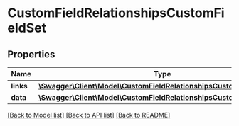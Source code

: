 # CustomFieldRelationshipsCustomFieldSet

## Properties
Name | Type | Description | Notes
------------ | ------------- | ------------- | -------------
**links** | [**\Swagger\Client\Model\CustomFieldRelationshipsCustomFieldSetLinks**](CustomFieldRelationshipsCustomFieldSetLinks.md) |  | [optional] 
**data** | [**\Swagger\Client\Model\CustomFieldRelationshipsCustomFieldSetData**](CustomFieldRelationshipsCustomFieldSetData.md) |  | [optional] 

[[Back to Model list]](../../README.md#documentation-for-models) [[Back to API list]](../../README.md#documentation-for-api-endpoints) [[Back to README]](../../README.md)


